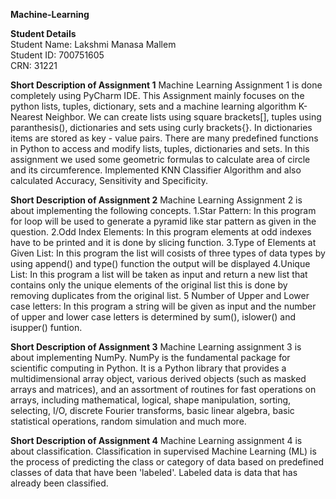 **Machine-Learning**

**Student Details**<br />
Student Name: Lakshmi Manasa Mallem <br />
Student  ID: 700751605 <br />
CRN: 31221 <br />

**Short Description of Assignment 1**
Machine Learning Assignment 1 is done completely using PyCharm IDE. This Assignment mainly focuses on the python lists, tuples, dictionary, sets and a machine learning algorithm K-Nearest Neighbor. We can create lists using square brackets[], tuples using paranthesis(), dictionaries and sets using curly brackets{}. In dictionaries items are stored as key - value pairs. There are many predefined functions in Python to access and modify lists, tuples, dictionaries and sets. In this assignment we used some geometric formulas to calculate area of circle and its circumference. Implemented KNN Classifier Algorithm and also calculated Accuracy, Sensitivity and Specificity.



 **Short Description of Assignment 2**
Machine Learning Assignment 2 is about implementing the following concepts. 1.Star Pattern: In this program for loop will be used to generate a pyramid like star pattern as given in the question. 2.Odd Index Elements: In this program elements at odd indexes have to be printed and it is done by slicing function. 3.Type of Elements at Given List: In this program the list will cosists of three types of data types by using append() and type() function the output will be displayed 4.Unique List: In this program a list will be taken as input and return a new list that contains only the unique elements of the original list this is done by removing duplicates from the original list. 5 Number of Upper and Lower case letters: In this program a string will be given as input and the number of upper and lower case letters is determined by sum(), islower() and isupper() funtion.



 **Short Description of Assignment 3**
Machine Learning assignment 3 is about implementing NumPy. NumPy is the fundamental package for scientific computing in Python. It is a Python library that provides a multidimensional array object, various derived objects (such as masked arrays and matrices), and an assortment of routines for fast operations on arrays, including mathematical, logical, shape manipulation, sorting, selecting, I/O, discrete Fourier transforms, basic linear algebra, basic statistical operations, random simulation and much more. 



**Short Description of Assignment 4**
Machine Learning assignment 4 is about classification. Classification in supervised Machine Learning (ML) is the process of predicting the class or category of data based on predefined classes of data that have been 'labeled'. Labeled data is data that has already been classified.


